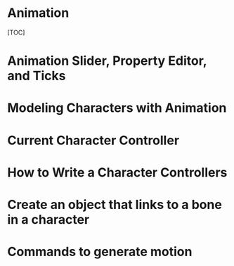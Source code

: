 <h1>Animation</h1>

[TOC]


# Animation Slider, Property Editor, and Ticks

# Modeling Characters with Animation

# Current Character Controller

# How to Write a Character Controllers

# Create an object that links to a bone in a character

# Commands to generate motion








